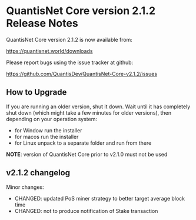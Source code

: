 QuantisNet Core version 2.1.2 Release Notes
=======================================

QuantisNet Core version 2.1.2 is now available from:

  https://quantisnet.world/downloads

Please report bugs using the issue tracker at github:

  https://github.com/QuantisDev/QuantisNet-Core-v2.1.2/issues


How to Upgrade
--------------

If you are running an older version, shut it down. Wait until it has completely
shut down (which might take a few minutes for older versions), then depending on
your operation system:

* for Window run the installer
* for macos run the installer
* for Linux unpack to a separate folder and run from there

**NOTE**: version of QuantisNet Core prior to v2.1.0 must not be used


v2.1.2 changelog
----------------

Minor changes:

* CHANGED: updated PoS miner strategy to better target average block time
* CHANGED: not to produce notification of Stake transaction

